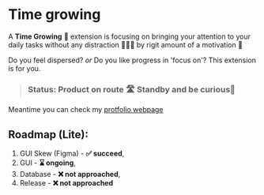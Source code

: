# **Time growing**
A **Time Growing** 🌱 extension is focusing on bringing your attention to your daily tasks without any distraction 🤸🏽‍♀️ by rigit amount of a motivation 🎯

Do you feel dispersed? _or_ Do you like progress in 'focus on'? This extension is for you.

> ### **Status:** Product on route 🛣️ Standby and be curious🚦
Meantime you can check my [protfolio webpage](http://kotekpsotek.site)

## Roadmap (Lite):

<!-- ⌛ongoing -->
1. GUI Skew (Figma) - **✅ succeed**,
2. GUI - **⌛ ongoing**,
3. Database - **❌ not approached**,
4. Release  - **❌ not approached**